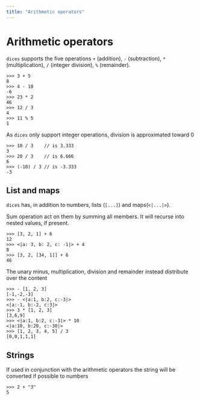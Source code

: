 ```yaml
---
title: "Arithmetic operators"
---
```

# Arithmetic operators

`dices` supports the five operations `+` (addition), `-` (subtraction), `*` (multiplication), `/` (integer division), `%` (remainder). 
```dices
>>> 3 + 5
8
>>> 4 - 10
-6
>>> 23 * 2
46
>>> 12 / 3
4
>>> 11 % 5
1
```
As `dices` only support integer operations, division is approximated toward 0
```dices
>>> 10 / 3    // is 3.333
3
>>> 20 / 3    // is 6.666
6
>>> (-10) / 3 // is -3.333
-3
```

## List and maps
`dices` has, in addition to numbers, lists (`[...]`) and maps(`<|...|>`).

Sum operation act on them by summing all members. It will recurse into nested values, if present.
```dices
>>> [3, 2, 1] + 6
12
>>> <|a: 3, b: 2, c: -1|> + 4
8
>>> [3, 2, [34, 1]] + 6
46
```

The unary minus, multiplication, division and remainder instead distribute over the content
```dices
>>> - [1, 2, 3]
[-1,-2,-3]
>>> - <|a:1, b:2, c:-3|>
<|a:-1, b:-2, c:3|>
>>> 3 * [1, 2, 3]
[3,6,9]
>>> <|a:1, b:2, c:-3|> * 10
<|a:10, b:20, c:-30|>
>>> [1, 2, 3, 4, 5] / 3
[0,0,1,1,1]
```

## Strings

If used in conjunction with the arithmetic operators the string will be converted if possible to numbers
```dices
>>> 2 + "3"
5
```